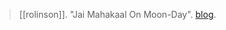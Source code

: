 > [[rolinson]]. "Jai Mahakaal On Moon-Day". [blog](https://aryaakasha.com/2019/08/25/jai-mahakaal-on-moon-day/). 
